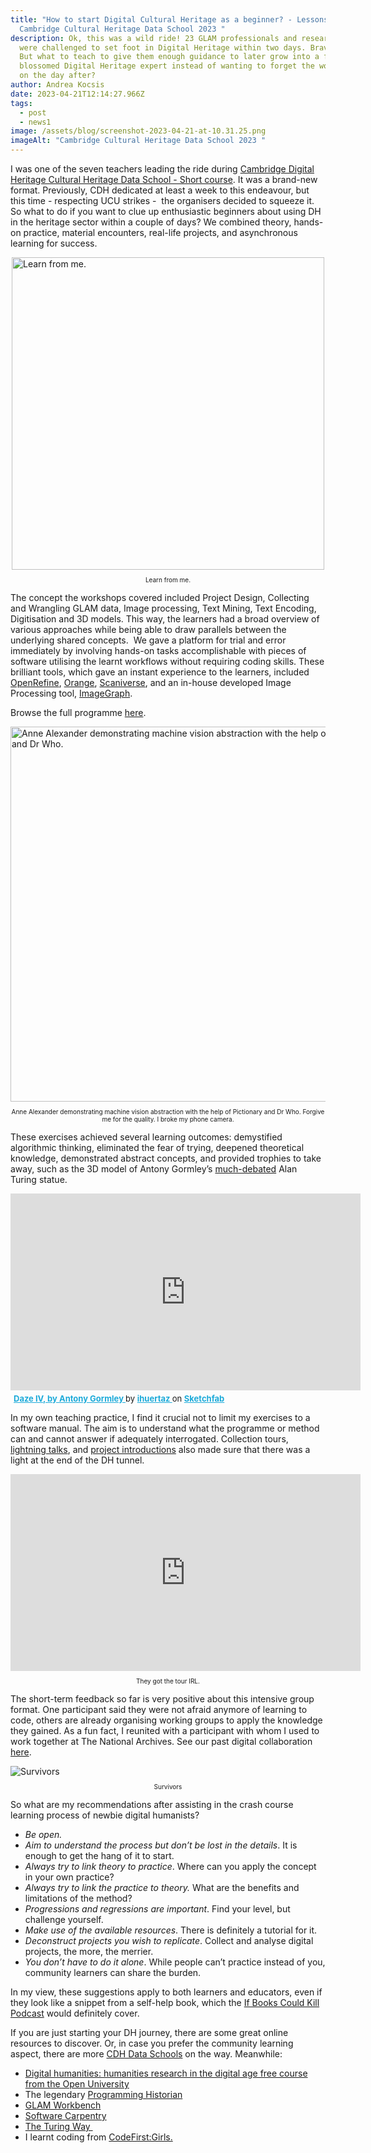 ```yaml
---
title: "How to start Digital Cultural Heritage as a beginner? - Lessons from the
  Cambridge Cultural Heritage Data School 2023 "
description: Ok, this was a wild ride! 23 GLAM professionals and researchers
  were challenged to set foot in Digital Heritage within two days. Brave people.
  But what to teach to give them enough guidance to later grow into a fully
  blossomed Digital Heritage expert instead of wanting to forget the word “data”
  on the day after?
author: Andrea Kocsis
date: 2023-04-21T12:14:27.966Z
tags:
  - post
  - news1
image: /assets/blog/screenshot-2023-04-21-at-10.31.25.png
imageAlt: "Cambridge Cultural Heritage Data School 2023 "
---
```

I was one of the seven teachers leading the ride during [Cambridge Digital Heritage Cultural Heritage Data School - Short course](https://www.cdh.cam.ac.uk/events/36038/https://www.cdh.cam.ac.uk/events/36038/#description). It was a brand-new format. Previously, CDH dedicated at least a week to this endeavour, but this time - respecting UCU strikes -  the organisers decided to squeeze it. So what to do if you want to clue up enthusiastic beginners about using DH in the heritage sector within a couple of days? We combined theory, hands-on practice, material encounters, real-life projects, and asynchronous learning for success.

<img alt="Learn from me."  style="display: block; margin: 0 auto"  src="/assets/blog/screenshot-2023-04-22-at-00.05.30.png" title="Learn from me." width="500"/>

<p style="text-align: center;font-size:10px;">Learn from me.</p>

The concept the workshops covered included Project Design, Collecting and Wrangling GLAM data, Image processing, Text Mining, Text Encoding, Digitisation and 3D models. This way, the learners had a broad overview of various approaches while being able to draw parallels between the underlying shared concepts.  We gave a platform for trial and error immediately by involving hands-on tasks accomplishable with pieces of software utilising the learnt workflows without requiring coding skills. These brilliant tools, which gave an instant experience to the learners, included [OpenRefine](https://openrefine.org/), [Orange](https://orangedatamining.com/), [Scaniverse](https://scaniverse.com/), and an in-house developed Image Processing tool, [ImageGraph](https://www.imagegraph.cc/). 

Browse the full programme [here](https://www.cdh.cam.ac.uk/wp-content/uploads/2023/01/Short-Cultural-Heritage-Data-School.pdf).

<img  style="display: block; margin: 0 auto"  alt="Anne Alexander demonstrating machine vision abstraction with the help of Pictionary and Dr Who." src="/assets/blog/screenshot-2023-04-22-at-00.07.19.png" title="Dr Anne Alexander demonstrating machine vision abstraction with the help pf Pictionary and Dr Who." width="600"/>

<p style="text-align: center; font-size:10px; ">Anne Alexander demonstrating machine vision abstraction with the help of Pictionary and Dr Who. Forgive me for the quality. I broke my phone camera.</p>

These exercises achieved several learning outcomes: demystified algorithmic thinking, eliminated the fear of trying, deepened theoretical knowledge, demonstrated abstract concepts, and provided trophies to take away, such as the 3D model of Antony Gormley’s <a href="https://www.cambridge-news.co.uk/news/cambridge-news/alan-turing-sculpture-would-erode-24637781">much-debated</a> Alan Turing statue.

<div class="sketchfab-embed-wrapper"  style="display: block; margin: 0 auto" > <iframe  style="display: block; margin: 0 auto"  width="560" height="315"  title="Daze IV, by Antony Gormley" frameborder="0" allowfullscreen mozallowfullscreen="true" webkitallowfullscreen="true" allow="autoplay; fullscreen; xr-spatial-tracking" xr-spatial-tracking execution-while-out-of-viewport execution-while-not-rendered web-share src="https://sketchfab.com/models/a4093ed55cc14a47adfe5af2b9550913/embed"> </iframe> <p style="font-size: 13px; font-weight: normal; margin: 5px; color: #4A4A4A text-align: center;" > <a href="https://sketchfab.com/3d-models/daze-iv-by-antony-gormley-a4093ed55cc14a47adfe5af2b9550913?utm_medium=embed&utm_campaign=share-popup&utm_content=a4093ed55cc14a47adfe5af2b9550913" target="_blank" rel="nofollow" style="font-weight: bold; color: #1CAAD9;"> Daze IV, by Antony Gormley </a> by <a href="https://sketchfab.com/ihuertaz?utm_medium=embed&utm_campaign=share-popup&utm_content=a4093ed55cc14a47adfe5af2b9550913" target="_blank" rel="nofollow" style="font-weight: bold; color: #1CAAD9;"> ihuertaz </a> on <a href="https://sketchfab.com?utm_medium=embed&utm_campaign=share-popup&utm_content=a4093ed55cc14a47adfe5af2b9550913" target="_blank" rel="nofollow" style="font-weight: bold; color: #1CAAD9;">Sketchfab</a></p></div>

In my own teaching practice, I find it crucial not to limit my exercises to a software manual. The aim is to understand what the programme or method can and cannot answer if adequately interrogated. Collection tours, [lightning talks](https://walking-the-landscape.fitzmuseum.cam.ac.uk/), and [project introductions](https://www.sharemuseumseast.org.uk/wp-content/uploads/2023/02/Data-Driven-Museums-2023-FINAL-1.pdf) also made sure that there was a light at the end of the DH tunnel. 

<iframe width="560" height="315"  style="display: block; margin: 0 auto" src="https://www.youtube.com/embed/Npf3M2cvAs8" title="YouTube video player" frameborder="0" allow="accelerometer; autoplay; clipboard-write; encrypted-media; gyroscope; picture-in-picture; web-share" allowfullscreen></iframe>

<p style="text-align: center;font-size:10px;">T﻿hey got the tour IRL.</p>

The short-term feedback so far is very positive about this intensive group format. One participant said they were not afraid anymore of learning to code, others are already organising working groups to apply the knowledge they gained. As a fun fact, I reunited with a participant with whom I used to work together at The National Archives. See our past digital collaboration [here](https://blog.nationalarchives.gov.uk/digital-scholarship-in-archives-a-data-case-study/).  

<img alt="Survivors"  style="display: block; margin: 0 auto" src="/assets/blog/cdh_group.jpeg" title="Survivors"/>

<p style="text-align: center;font-size:10px;">S﻿urvivors</p>

So what are my recommendations after assisting in the crash course learning process of newbie digital humanists?

* *Be open.* 
* *Aim to understand the process but don’t be lost in the details*. It is enough to get the hang of it to start.
* *Always try to link theory to practice*. Where can you apply the concept in your own practice?
* *Always try to link the practice to theory.* What are the benefits and limitations of the method?
* *Progressions and regressions are important*. Find your level, but challenge yourself.
* *Make use of the available resources*. There is definitely a tutorial for it.
* *Deconstruct projects you wish to replicate*. Collect and analyse digital projects, the more, the merrier.
* *You don’t have to do it alone*. While people can’t practice instead of you, community learners can share the burden.

In my view, these suggestions apply to both learners and educators,  even if they look like a snippet from a self-help book, which the [If Books Could Kill Podcast](https://twitter.com/IfBooksPod) would definitely cover. 

If you are just starting your DH journey, there are some great online resources to discover. Or, in case you prefer the community learning aspect, there are more [CDH Data Schools](https://www.cdh.cam.ac.uk/dataschools/) on the way. Meanwhile:

* [Digital humanities: humanities research in the digital age free course from the Open University](https://www.open.edu/openlearn/history-the-arts/digital-humanities-humanities-research-the-digital-age/content-section-overview?active-tab=description-tab)
* T﻿he legendary [Programming Historian](http://programminghistorian.org/en/)
* [GLAM Workbench](https://glam-workbench.net/)
* [S﻿oftware Carpentry](https://software-carpentry.org/lessons/)
* ﻿[T﻿he Turing Way ﻿](https://the-turing-way.netlify.app/index.html) 
* I﻿ learnt coding from [CodeFirst:Girls. ](https://codefirstgirls.com/)[](https://software-carpentry.org/lessons/)